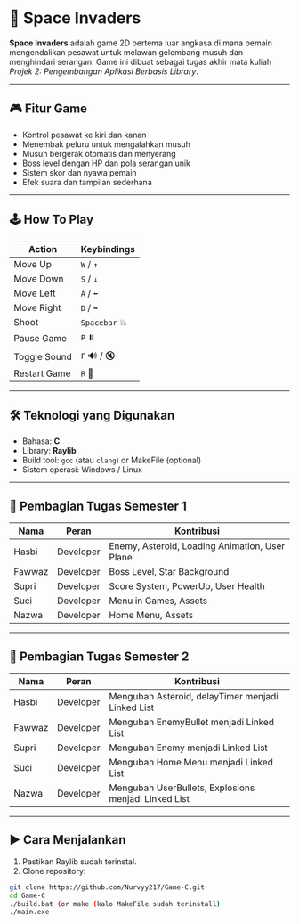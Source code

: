 # 🚀 Space Invaders 
**Space Invaders** adalah game 2D bertema luar angkasa di mana pemain mengendalikan pesawat untuk melawan gelombang musuh dan menghindari serangan. Game ini dibuat sebagai tugas akhir mata kuliah *Projek 2: Pengembangan Aplikasi Berbasis Library*.

---

## 🎮 Fitur Game

- Kontrol pesawat ke kiri dan kanan
- Menembak peluru untuk mengalahkan musuh
- Musuh bergerak otomatis dan menyerang
- Boss level dengan HP dan pola serangan unik
- Sistem skor dan nyawa pemain
- Efek suara dan tampilan sederhana

---

## 🕹️ How To Play

| Action         | Keybindings       |
|----------------|------------------|
| Move Up        | `W` / `↑️`         |
| Move Down      | `S` / `↓️`         |
| Move Left      | `A` / `⬅️`         |
| Move Right     | `D` / `➡️`         |
| Shoot          | `Spacebar` 💥     |
| Pause Game     | `P` ⏸️            |
| Toggle Sound   | `F` 🔊 / 🔇        |
| Restart Game   | `R` 🔁            |

---

## 🛠️ Teknologi yang Digunakan

- Bahasa: **C**
- Library: **Raylib**
- Build tool: `gcc` (atau `clang`) or MakeFile (optional)
- Sistem operasi: Windows / Linux

---

## 📑 Pembagian Tugas Semester 1

| Nama   | Peran          | Kontribusi                                   |
| ------ | -------------- | -------------------------------------------- |
| Hasbi  | Developer | Enemy, Asteroid, Loading Animation, User Plane      |
| Fawwaz | Developer      | Boss Level, Star Background          |
| Supri  | Developer      | Score System, PowerUp, User Health |
| Suci   | Developer      | Menu in Games, Assets  |
| Nazwa  | Developer      | Home Menu, Assets |

---

## 📑 Pembagian Tugas Semester 2

| Nama   | Peran          | Kontribusi                                   |
| ------ | -------------- | -------------------------------------------- |
| Hasbi  | Developer      | Mengubah Asteroid, delayTimer menjadi Linked List      |
| Fawwaz | Developer      | Mengubah EnemyBullet menjadi Linked List          |
| Supri  | Developer      | Mengubah Enemy menjadi Linked List |
| Suci   | Developer      | Mengubah Home Menu menjadi Linked List  |
| Nazwa  | Developer      | Mengubah UserBullets, Explosions menjadi Linked List |

---

## ▶️ Cara Menjalankan

1. Pastikan Raylib sudah terinstal.
2. Clone repository:

```bash
git clone https://github.com/Nurvyy217/Game-C.git
cd Game-C
./build.bat (or make (kalo MakeFile sudah terinstall)
./main.exe
```



